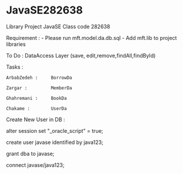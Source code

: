 # JavaSE282638
Library Project
JavaSE Class code 282638

Requirement : 
    - Please run mft.model.da.db.sql
    - Add mft.lib to project libraries

To Do :
    DataAccess Layer (save, edit,remove,findAll,findById)


Tasks : 

    ArbabZedeh :     BorrowDa

    Zargar :         MemberDa

    Ghahremani :     BookDa

    Chakame :        UserDa


Create New User in DB :

alter session set "_oracle_script" = true;

create user javase identified by java123;

grant dba to javase;

connect javase/java123;